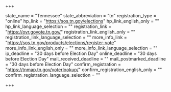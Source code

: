 +++

state_name = "Tennessee"
state_abbreviation = "tn"
registration_type = "online"
hp_link = "https://sos.tn.gov/elections"
hp_link_english_only = ""
hp_link_language_selection = ""
registration_link = "https://ovr.govote.tn.gov/"
registration_link_english_only = ""
registration_link_language_selection = ""
more_info_link = "https://sos.tn.gov/products/elections/register-vote"
more_info_link_english_only = ""
more_info_link_language_selection = ""
ip_deadline = "30 days before Election Day"
online_deadline = "30 days before Election Day"
mail_received_deadline = ""
mail_postmarked_deadline = "30 days before Election Day"
confirm_registration = "https://tnmap.tn.gov/voterlookup/"
confirm_registration_english_only = ""
confirm_registration_language_selection = ""

+++